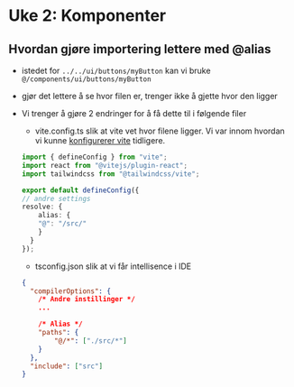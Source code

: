 # Uke 2: Komponenter


## Hvordan gjøre importering lettere med @alias
- istedet for `../../ui/buttons/myButton` kan vi bruke `@/components/ui/buttons/myButton`
- gjør det lettere å se hvor filen er, trenger ikke å gjette hvor den ligger
- Vi trenger å gjøre 2 endringer for å få dette til i følgende filer
    - vite.config.ts slik at vite vet hvor filene ligger. Vi var innom hvordan vi kunne [konfigurerer vite](../week_1/2_configuration.md#hvordan-kan-vi-endre-på-vite-oppsettet) tidligere.

    ```ts
    import { defineConfig } from "vite";
    import react from "@vitejs/plugin-react";
    import tailwindcss from "@tailwindcss/vite";

    export default defineConfig({
    // andre settings
    resolve: {
        alias: {
        "@": "/src/"
        }
      }
    });
    ```

    - tsconfig.json slik at vi får intellisence i IDE
    ```json
    {
      "compilerOptions": {
        /* Andre instillinger */
        ...

        /* Alias */
        "paths": {
            "@/*": ["./src/*"]
        }
      },
      "include": ["src"]
    }
    ```